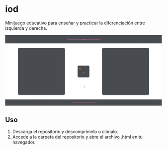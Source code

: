 # iod

Minijuego educativo para enseñar y practicar la diferenciación entre izquierda y derecha.

![demo](./media/demo.gif)

## Uso

1. Descarga el repositorio y descomprímelo o clónalo.
2. Accede a la carpeta del repositorio y abre el archivo .html en tu navegador.
